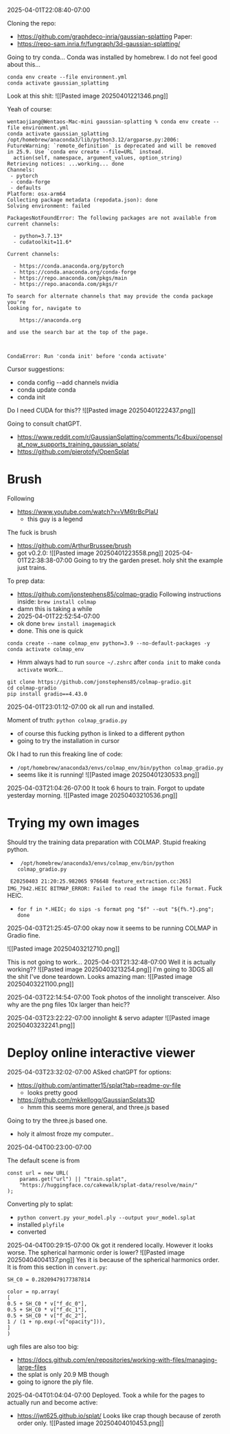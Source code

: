 
2025-04-01T22:08:40-07:00

Cloning the repo:
- https://github.com/graphdeco-inria/gaussian-splatting
Paper:
- https://repo-sam.inria.fr/fungraph/3d-gaussian-splatting/

Going to try conda... Conda was installed by homebrew. I do not feel good about this...
```
conda env create --file environment.yml  
conda activate gaussian_splatting
```

Look at this shit:
![[Pasted image 20250401221346.png]]

Yeah of course:
```
wentaojiang@Wentaos-Mac-mini gaussian-splatting % conda env create --file environment.yml
conda activate gaussian_splatting
/opt/homebrew/anaconda3/lib/python3.12/argparse.py:2006: FutureWarning: `remote_definition` is deprecated and will be removed in 25.9. Use `conda env create --file=URL` instead.
  action(self, namespace, argument_values, option_string)
Retrieving notices: ...working... done
Channels:
 - pytorch
 - conda-forge
 - defaults
Platform: osx-arm64
Collecting package metadata (repodata.json): done
Solving environment: failed

PackagesNotFoundError: The following packages are not available from current channels:

  - python=3.7.13*
  - cudatoolkit=11.6*

Current channels:

  - https://conda.anaconda.org/pytorch
  - https://conda.anaconda.org/conda-forge
  - https://repo.anaconda.com/pkgs/main
  - https://repo.anaconda.com/pkgs/r

To search for alternate channels that may provide the conda package you're
looking for, navigate to

    https://anaconda.org

and use the search bar at the top of the page.



CondaError: Run 'conda init' before 'conda activate'
```

Cursor suggestions:
-    conda config --add channels nvidia
-    conda update conda
-    conda init

Do I need CUDA for this??
![[Pasted image 20250401222437.png]]

Going to consult chatGPT.
- https://www.reddit.com/r/GaussianSplatting/comments/1c4buxi/opensplat_now_supports_training_gaussian_splats/
- https://github.com/pierotofy/OpenSplat

# Brush
Following
- https://www.youtube.com/watch?v=VM6trBcPlaU
	- this guy is a legend


The fuck is brush
- https://github.com/ArthurBrussee/brush
- got v0.2.0:
![[Pasted image 20250401223558.png]]
2025-04-01T22:38:38-07:00
Going to try the garden preset.
holy shit the example just trains.

To prep data:
- https://github.com/jonstephens85/colmap-gradio
Following instructions inside:
`brew install colmap`
- damn this is taking a while
- 2025-04-01T22:52:54-07:00
- ok done
`brew install imagemagick`
- done. This one is quick

```
conda create --name colmap_env python=3.9 --no-default-packages -y
conda activate colmap_env
```
- Hmm always had to run `source ~/.zshrc` after `conda init` to make `conda activate` work...

```
git clone https://github.com/jonstephens85/colmap-gradio.git
cd colmap-gradio
pip install gradio==4.43.0
```

2025-04-01T23:01:12-07:00
ok all run and installed.

Moment of truth: `python colmap_gradio.py`
- of course this fucking python is linked to a different python
- going to try the installation in cursor

Ok I had to run this freaking line of code:
- `/opt/homebrew/anaconda3/envs/colmap_env/bin/python colmap_gradio.py `
- seems like it is running!
![[Pasted image 20250401230533.png]]

2025-04-03T21:04:26-07:00
It took 6 hours to train. Forgot to update yesterday morning.
![[Pasted image 20250403210536.png]]

# Trying my own images
Should try the training data preparation with COLMAP.
Stupid freaking python.
- ` /opt/homebrew/anaconda3/envs/colmap_env/bin/python colmap_gradio.py`

`
E20250403 21:20:25.982065 976648 feature_extraction.cc:265] IMG_7942.HEIC BITMAP_ERROR: Failed to read the image file format.`
Fuck HEIC.
- `for f in *.HEIC; do sips -s format png "$f" --out "${f%.*}.png"; done`

2025-04-03T21:25:45-07:00
okay now it seems to be running COLMAP in Gradio fine.

![[Pasted image 20250403212710.png]]

This is not going to work...
2025-04-03T21:32:48-07:00
Well it is actually working??
![[Pasted image 20250403213254.png]]
I'm going to 3DGS all the shit I've done teardown.
Looks amazing man:
![[Pasted image 20250403221100.png]]

2025-04-03T22:14:54-07:00
Took photos of the innolight transceiver.
Also why are the png files 10x larger than heic??

2025-04-03T23:22:22-07:00
innolight & servo adapter
![[Pasted image 20250403232241.png]]

# Deploy online interactive viewer

2025-04-03T23:32:02-07:00
ASked chatGPT for options:
- https://github.com/antimatter15/splat?tab=readme-ov-file
	- looks pretty good
- https://github.com/mkkellogg/GaussianSplats3D
	- hmm this seems more general, and three.js based

Going to try the three.js based one.
- holy it almost froze my computer..

2025-04-04T00:23:00-07:00

The default scene is from
```
const url = new URL(
    params.get("url") || "train.splat",
    "https://huggingface.co/cakewalk/splat-data/resolve/main/"
);

```

Converting ply to splat:
- `python convert.py your_model.ply --output your_model.splat`
- installed `plyfile`
- converted

2025-04-04T00:29:15-07:00
Ok got it rendered locally. However it looks worse. The spherical harmonic order is lower?
![[Pasted image 20250404004137.png]]
Yes it is because of the spherical harmonics order.
It is from this section in `convert.py`:
```
SH_C0 = 0.28209479177387814

color = np.array(
[
0.5 + SH_C0 * v["f_dc_0"],
0.5 + SH_C0 * v["f_dc_1"],
0.5 + SH_C0 * v["f_dc_2"],
1 / (1 + np.exp(-v["opacity"])),
]
)
```

ugh files are also too big:
- https://docs.github.com/en/repositories/working-with-files/managing-large-files
- the splat is only 20.9 MB though
- going to ignore the ply file.

2025-04-04T01:04:04-07:00
Deployed. Took a while for the pages to actually run and become active:
- https://jwt625.github.io/splat/
Looks like crap though because of zeroth order only.
![[Pasted image 20250404010453.png]]














